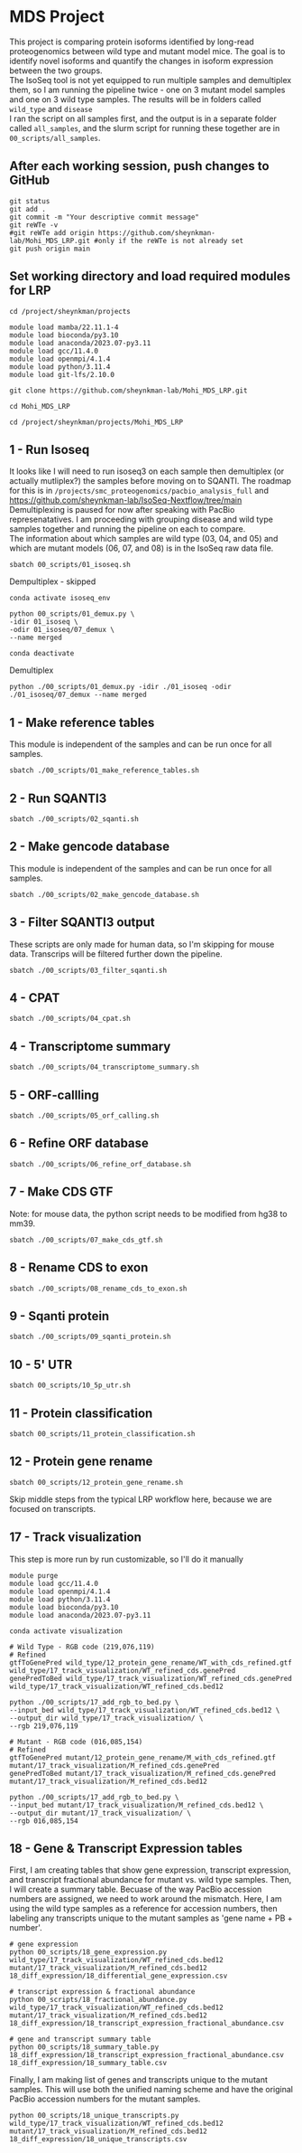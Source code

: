 # MDS Project
This project is comparing protein isoforms identified by long-read proteogenomics between wild type and mutant model mice. The goal is to identify novel isoforms and quantify the changes in isoform expression between the two groups. <br />
The IsoSeq tool is not yet equipped to run multiple samples and demultiplex them, so I am running the pipeline twice - one on 3 mutant model samples and one on 3 wild type samples. The results will be in folders called `wild_type` and `disease` <br />
I ran the script on all samples first, and the output is in a separate folder called `all_samples`, and the slurm script for running these together are in `00_scripts/all_samples`. <br />
## After each working session, push changes to GitHub
```
git status
git add .
git commit -m "Your descriptive commit message"
git reWTe -v
#git reWTe add origin https://github.com/sheynkman-lab/Mohi_MDS_LRP.git #only if the reWTe is not already set
git push origin main
```
## Set working directory and load required modules for LRP
```
cd /project/sheynkman/projects

module load mamba/22.11.1-4
module load bioconda/py3.10
module load anaconda/2023.07-py3.11
module load gcc/11.4.0  
module load openmpi/4.1.4
module load python/3.11.4
module load git-lfs/2.10.0

git clone https://github.com/sheynkman-lab/Mohi_MDS_LRP.git

cd Mohi_MDS_LRP

cd /project/sheynkman/projects/Mohi_MDS_LRP
```
## 1 - Run Isoseq
It looks like I will need to run isoseq3 on each sample then demultiplex (or actually mutliplex?) the samples before moving on to SQANTI. The roadmap for this is in `/projects/smc_proteogenomics/pacbio_analysis_full` and https://github.com/sheynkman-lab/IsoSeq-Nextflow/tree/main <br />
Demultiplexing is paused for now after speaking with PacBio represenatatives. I am proceeding with grouping disease and wild type samples together and running the pipeline on each to compare. <br />
The information about which samples are wild type (03, 04, and 05) and which are mutant models (06, 07, and 08) is in the IsoSeq raw data file. <br />
```
sbatch 00_scripts/01_isoseq.sh
```
Dempultiplex - skipped
```
conda activate isoseq_env

python 00_scripts/01_demux.py \
-idir 01_isoseq \
-odir 01_isoseq/07_demux \
--name merged

conda deactivate
```
Demultiplex
```
python ./00_scripts/01_demux.py -idir ./01_isoseq -odir ./01_isoseq/07_demux --name merged
```
## 1 - Make reference tables
This module is independent of the samples and can be run once for all samples.
```
sbatch ./00_scripts/01_make_reference_tables.sh
```
## 2 - Run SQANTI3
```
sbatch ./00_scripts/02_sqanti.sh
```
## 2 - Make gencode database
This module is independent of the samples and can be run once for all samples.
```
sbatch ./00_scripts/02_make_gencode_database.sh
```
## 3 - Filter SQANTI3 output
These scripts are only made for human data, so I'm skipping for mouse data. Transcrips will be filtered further down the pipeline.
```
sbatch ./00_scripts/03_filter_sqanti.sh
```
## 4 - CPAT
```
sbatch ./00_scripts/04_cpat.sh
```
## 4 - Transcriptome summary
```
sbatch ./00_scripts/04_transcriptome_summary.sh
```
## 5 - ORF-callling
```
sbatch ./00_scripts/05_orf_calling.sh
```
## 6 - Refine ORF database
```
sbatch ./00_scripts/06_refine_orf_database.sh
```
## 7 - Make CDS GTF
Note: for mouse data, the python script needs to be modified from hg38 to mm39. <br />
```
sbatch ./00_scripts/07_make_cds_gtf.sh
```
## 8 - Rename CDS to exon
```
sbatch ./00_scripts/08_rename_cds_to_exon.sh
```
## 9 - Sqanti protein
```
sbatch ./00_scripts/09_sqanti_protein.sh
```
## 10 - 5' UTR
```
sbatch 00_scripts/10_5p_utr.sh
```
## 11 - Protein classification
```
sbatch 00_scripts/11_protein_classification.sh
```
## 12 - Protein gene rename
```
sbatch 00_scripts/12_protein_gene_rename.sh
```
Skip middle steps from the typical LRP workflow here, because we are focused on transcripts.
## 17 - Track visualization
This step is more run by run customizable, so I'll do it manually
```
module purge
module load gcc/11.4.0  
module load openmpi/4.1.4
module load python/3.11.4
module load bioconda/py3.10
module load anaconda/2023.07-py3.11

conda activate visualization

# Wild Type - RGB code (219,076,119)
# Refined
gtfToGenePred wild_type/12_protein_gene_rename/WT_with_cds_refined.gtf wild_type/17_track_visualization/WT_refined_cds.genePred
genePredToBed wild_type/17_track_visualization/WT_refined_cds.genePred wild_type/17_track_visualization/WT_refined_cds.bed12

python ./00_scripts/17_add_rgb_to_bed.py \
--input_bed wild_type/17_track_visualization/WT_refined_cds.bed12 \
--output_dir wild_type/17_track_visualization/ \
--rgb 219,076,119

# Mutant - RGB code (016,085,154)
# Refined
gtfToGenePred mutant/12_protein_gene_rename/M_with_cds_refined.gtf mutant/17_track_visualization/M_refined_cds.genePred
genePredToBed mutant/17_track_visualization/M_refined_cds.genePred mutant/17_track_visualization/M_refined_cds.bed12

python ./00_scripts/17_add_rgb_to_bed.py \
--input_bed mutant/17_track_visualization/M_refined_cds.bed12 \
--output_dir mutant/17_track_visualization/ \
--rgb 016,085,154
```

## 18 - Gene & Transcript Expression tables
First, I am creating tables that show gene expression, transcript expression, and transcript fractional abundance for mutant vs. wild type samples. Then, I will create a summary table. Becuase of the way PacBio accession numbers are assigned, we need to work around the mismatch. Here, I am using the wild type samples as a reference for accession numbers, then labeling any transcripts unique to the mutant samples as 'gene name + PB + number'. <br />
```
# gene expression 
python 00_scripts/18_gene_expression.py wild_type/17_track_visualization/WT_refined_cds.bed12 mutant/17_track_visualization/M_refined_cds.bed12 18_diff_expression/18_differential_gene_expression.csv

# transcript expression & fractional abundance
python 00_scripts/18_fractional_abundance.py wild_type/17_track_visualization/WT_refined_cds.bed12 mutant/17_track_visualization/M_refined_cds.bed12 18_diff_expression/18_transcript_expression_fractional_abundance.csv

# gene and transcript summary table
python 00_scripts/18_summary_table.py 18_diff_expression/18_transcript_expression_fractional_abundance.csv 18_diff_expression/18_summary_table.csv
```
Finally, I am making list of genes and transcripts unique to the mutant samples. This will use both the unified naming scheme and have the original PacBio accession numbers for the mutant samples. <br />
```
python 00_scripts/18_unique_transcripts.py wild_type/17_track_visualization/WT_refined_cds.bed12 mutant/17_track_visualization/M_refined_cds.bed12 18_diff_expression/18_unique_transcripts.csv
```